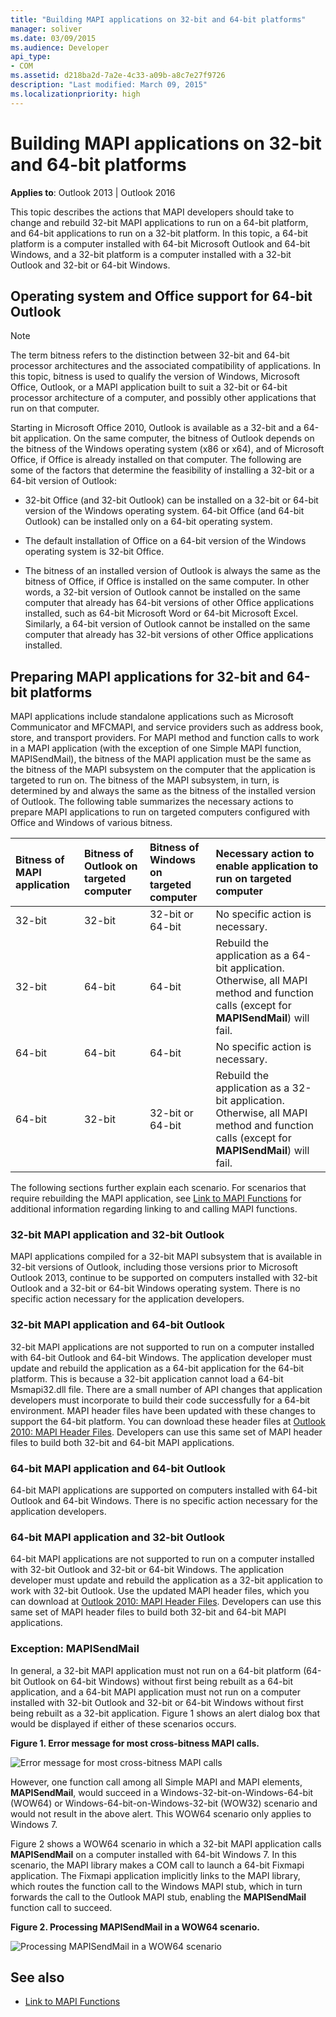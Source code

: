 ```yaml
---
title: "Building MAPI applications on 32-bit and 64-bit platforms"
manager: soliver
ms.date: 03/09/2015
ms.audience: Developer
api_type:
- COM
ms.assetid: d218ba2d-7a2e-4c33-a09b-a8c7e27f9726
description: "Last modified: March 09, 2015"
ms.localizationpriority: high
---
```


# Building MAPI applications on 32-bit and 64-bit platforms

**Applies to**: Outlook 2013 | Outlook 2016 
  
This topic describes the actions that MAPI developers should take to change and rebuild 32-bit MAPI applications to run on a 64-bit platform, and 64-bit applications to run on a 32-bit platform. In this topic, a 64-bit platform is a computer installed with 64-bit Microsoft Outlook and 64-bit Windows, and a 32-bit platform is a computer installed with a 32-bit Outlook and 32-bit or 64-bit Windows. 
  
## Operating system and Office support for 64-bit Outlook

> [!NOTE]
> The term bitness refers to the distinction between 32-bit and 64-bit processor architectures and the associated compatibility of applications. In this topic, bitness is used to qualify the version of Windows, Microsoft Office, Outlook, or a MAPI application built to suit a 32-bit or 64-bit processor architecture of a computer, and possibly other applications that run on that computer. 
  
Starting in Microsoft Office 2010, Outlook is available as a 32-bit and a 64-bit application. On the same computer, the bitness of Outlook depends on the bitness of the Windows operating system (x86 or x64), and of Microsoft Office, if Office is already installed on that computer. The following are some of the factors that determine the feasibility of installing a 32-bit or a 64-bit version of Outlook:
  
- 32-bit Office (and 32-bit Outlook) can be installed on a 32-bit or 64-bit version of the Windows operating system. 64-bit Office (and 64-bit Outlook) can be installed only on a 64-bit operating system.
    
- The default installation of Office on a 64-bit version of the Windows operating system is 32-bit Office.
    
- The bitness of an installed version of Outlook is always the same as the bitness of Office, if Office is installed on the same computer. In other words, a 32-bit version of Outlook cannot be installed on the same computer that already has 64-bit versions of other Office applications installed, such as 64-bit Microsoft Word or 64-bit Microsoft Excel. Similarly, a 64-bit version of Outlook cannot be installed on the same computer that already has 32-bit versions of other Office applications installed.
    
## Preparing MAPI applications for 32-bit and 64-bit platforms

MAPI applications include standalone applications such as Microsoft Communicator and MFCMAPI, and service providers such as address book, store, and transport providers. For MAPI method and function calls to work in a MAPI application (with the exception of one Simple MAPI function, MAPISendMail), the bitness of the MAPI application must be the same as the bitness of the MAPI subsystem on the computer that the application is targeted to run on. The bitness of the MAPI subsystem, in turn, is determined by and always the same as the bitness of the installed version of Outlook. The following table summarizes the necessary actions to prepare MAPI applications to run on targeted computers configured with Office and Windows of various bitness.
  
|Bitness of MAPI application|Bitness of Outlook on targeted computer|Bitness of Windows on targeted computer|Necessary action to enable application to run on targeted computer|
|:-----|:-----|:-----|:-----|
|32-bit  <br/> |32-bit  <br/> |32-bit or 64-bit  <br/> |No specific action is necessary.  <br/> |
|32-bit  <br/> |64-bit  <br/> |64-bit  <br/> |Rebuild the application as a 64-bit application. Otherwise, all MAPI method and function calls (except for **MAPISendMail**) will fail.  <br/> |
|64-bit  <br/> |64-bit  <br/> |64-bit  <br/> |No specific action is necessary.  <br/> |
|64-bit  <br/> |32-bit  <br/> |32-bit or 64-bit  <br/> |Rebuild the application as a 32-bit application. Otherwise, all MAPI method and function calls (except for **MAPISendMail**) will fail.  <br/> |
   
The following sections further explain each scenario. For scenarios that require rebuilding the MAPI application, see [Link to MAPI Functions](how-to-link-to-mapi-functions.md) for additional information regarding linking to and calling MAPI functions. 
  
### 32-bit MAPI application and 32-bit Outlook

MAPI applications compiled for a 32-bit MAPI subsystem that is available in 32-bit versions of Outlook, including those versions prior to Microsoft Outlook 2013, continue to be supported on computers installed with 32-bit Outlook and a 32-bit or 64-bit Windows operating system. There is no specific action necessary for the application developers.
  
### 32-bit MAPI application and 64-bit Outlook

32-bit MAPI applications are not supported to run on a computer installed with 64-bit Outlook and 64-bit Windows. The application developer must update and rebuild the application as a 64-bit application for the 64-bit platform. This is because a 32-bit application cannot load a 64-bit Msmapi32.dll file. There are a small number of API changes that application developers must incorporate to build their code successfully for a 64-bit environment. MAPI header files have been updated with these changes to support the 64-bit platform. You can download these header files at [Outlook 2010: MAPI Header Files](https://www.microsoft.com/downloads/details.aspx?FamilyID=f8d01fc8-f7b5-4228-baa3-817488a66db1). Developers can use this same set of MAPI header files to build both 32-bit and 64-bit MAPI applications.
  
### 64-bit MAPI application and 64-bit Outlook

64-bit MAPI applications are supported on computers installed with 64-bit Outlook and 64-bit Windows. There is no specific action necessary for the application developers.
  
### 64-bit MAPI application and 32-bit Outlook

64-bit MAPI applications are not supported to run on a computer installed with 32-bit Outlook and 32-bit or 64-bit Windows. The application developer must update and rebuild the application as a 32-bit application to work with 32-bit Outlook. Use the updated MAPI header files, which you can download at [Outlook 2010: MAPI Header Files](https://www.microsoft.com/downloads/details.aspx?FamilyID=f8d01fc8-f7b5-4228-baa3-817488a66db1). Developers can use this same set of MAPI header files to build both 32-bit and 64-bit MAPI applications.
  
### Exception: MAPISendMail

In general, a 32-bit MAPI application must not run on a 64-bit platform (64-bit Outlook on 64-bit Windows) without first being rebuilt as a 64-bit application, and a 64-bit MAPI application must not run on a computer installed with 32-bit Outlook and 32-bit or 64-bit Windows without first being rebuilt as a 32-bit application. Figure 1 shows an alert dialog box that would be displayed if either of these scenarios occurs.
  
**Figure 1. Error message for most cross-bitness MAPI calls.**

![Error message for most cross-bitness MAPI calls](media/738905fb-57ae-4af7-b54b-a1676c80d3c3.JPG "Error message for most cross-bitness MAPI calls")
  
However, one function call among all Simple MAPI and MAPI elements, **MAPISendMail**, would succeed in a Windows-32-bit-on-Windows-64-bit (WOW64) or Windows-64-bit-on-Windows-32-bit (WOW32) scenario and would not result in the above alert. This WOW64 scenario only applies to Windows 7. 

Figure 2 shows a WOW64 scenario in which a 32-bit MAPI application calls **MAPISendMail** on a computer installed with 64-bit Windows 7. In this scenario, the MAPI library makes a COM call to launch a 64-bit Fixmapi application. The Fixmapi application implicitly links to the MAPI library, which routes the function call to the Windows MAPI stub, which in turn forwards the call to the Outlook MAPI stub, enabling the **MAPISendMail** function call to succeed. 
  
**Figure 2. Processing MAPISendMail in a WOW64 scenario.**

![Processing MAPISendMail in a WOW64 scenario](media/346ba974-4844-4b64-9dd1-d0f829ab99b3.gif "Processing MAPISendMail in a WOW64 scenario")
  
## See also

- [Link to MAPI Functions](how-to-link-to-mapi-functions.md)

